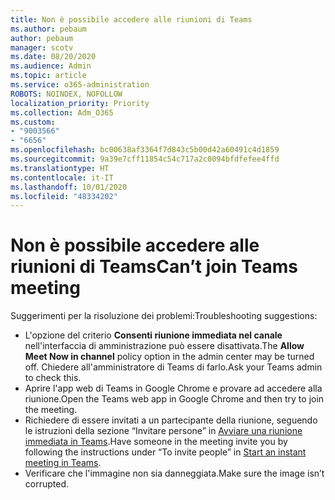 ```yaml
---
title: Non è possibile accedere alle riunioni di Teams
ms.author: pebaum
author: pebaum
manager: scotv
ms.date: 08/20/2020
ms.audience: Admin
ms.topic: article
ms.service: o365-administration
ROBOTS: NOINDEX, NOFOLLOW
localization_priority: Priority
ms.collection: Adm_O365
ms.custom:
- "9003566"
- "6656"
ms.openlocfilehash: bc00638af3364f7d843c5b00d42a60491c4d1859
ms.sourcegitcommit: 9a39e7cff11854c54c717a2c0094bfdfefee4ffd
ms.translationtype: HT
ms.contentlocale: it-IT
ms.lasthandoff: 10/01/2020
ms.locfileid: "48334202"
---
```

# <a name="cant-join-teams-meeting"></a><span data-ttu-id="86e0e-102">Non è possibile accedere alle riunioni di Teams</span><span class="sxs-lookup"><span data-stu-id="86e0e-102">Can’t join Teams meeting</span></span>

<span data-ttu-id="86e0e-103">Suggerimenti per la risoluzione dei problemi:</span><span class="sxs-lookup"><span data-stu-id="86e0e-103">Troubleshooting suggestions:</span></span>  

- <span data-ttu-id="86e0e-104">L'opzione del criterio **Consenti riunione immediata nel canale** nell'interfaccia di amministrazione può essere disattivata.</span><span class="sxs-lookup"><span data-stu-id="86e0e-104">The  **Allow Meet Now in channel**  policy option in the admin center may be turned off.</span></span> <span data-ttu-id="86e0e-105">Chiedere all'amministratore di Teams di farlo.</span><span class="sxs-lookup"><span data-stu-id="86e0e-105">Ask your Teams admin to check this.</span></span>
- <span data-ttu-id="86e0e-106">Aprire l'app web di Teams in Google Chrome e provare ad accedere alla riunione.</span><span class="sxs-lookup"><span data-stu-id="86e0e-106">Open the Teams web app in Google Chrome and then try to join the meeting.</span></span>
- <span data-ttu-id="86e0e-107">Richiedere di essere invitati a un partecipante della riunione, seguendo le istruzioni della sezione “Invitare persone” in [Avviare una riunione immediata in Teams](https://support.microsoft.com/office/start-an-instant-meeting-in-teams-ff95e53f-8231-4739-87fa-00b9723f4ef5).</span><span class="sxs-lookup"><span data-stu-id="86e0e-107">Have someone in the meeting invite you by following the instructions under “To invite people” in  [Start an instant meeting in Teams](https://support.microsoft.com/office/start-an-instant-meeting-in-teams-ff95e53f-8231-4739-87fa-00b9723f4ef5).</span></span>
- <span data-ttu-id="86e0e-108">Verificare che l'immagine non sia danneggiata.</span><span class="sxs-lookup"><span data-stu-id="86e0e-108">Make sure the image isn’t corrupted.</span></span>
